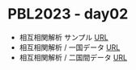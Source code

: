 # PBL2023 - day02

- 相互相関解析 サンプル [URL](https://colab.research.google.com/github/daiki-matsunaga/pbl2023/blob/main/day05/sample.ipynb "link") 
- 相互相関解析 / 一国データ [URL](https://colab.research.google.com/github/daiki-matsunaga/pbl2023/blob/main/day05/crosscorrel_1.ipynb "link") 
- 相互相関解析 / 二国間データ [URL](https://colab.research.google.com/github/daiki-matsunaga/pbl2023/blob/main/day05/crosscorrel_2.ipynb "link") 
